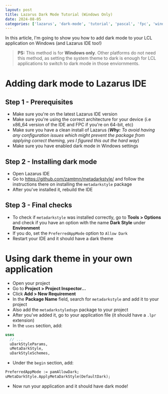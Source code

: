 ```yaml
---
layout: post
title: Lazarus Dark Mode Tutorial (Windows Only)
date: 2024-08-05
categories: ['lazarus', 'dark-mode', 'tutorial', 'pascal', 'fpc', 'windows', 'ide']
---
```


In this article, I'm going to show you how to add dark mode to your LCL application on Windows (and Lazarus IDE too!)
> **PS:** This method is for **Windows only**. Other platforms do not need this method, as setting the system theme to dark is enough for LCL applications to switch to dark mode in those enviornments.

# Adding dark mode to Lazarus IDE
## Step 1 - Prerequisites
- Make sure you're on the latest Lazarus IDE version
- Make sure you're using the correct architecture for your device (i.e x86_64 version of the IDE and FPC if you're on 64-bit, etc)
- Make sure you have a clean install of Lazarus (_**Why:** To avoid having any configuration issues which might prevent the package from applying correct theming, yes I figured this out the hard way_)
- Make sure you have enabled dark mode in Windows settings
## Step 2 - Installing dark mode
- Open Lazarus IDE
- Go to https://github.com/zamtmn/metadarkstyle/ and follow the instructions there on installing the `metadarkstyle` package
- After you've installed it, rebuild the IDE
## Step 3 - Final checks
- To check if `metadarkstyle` was installed correctly, go to **Tools > Options** and check if you have an option with the name **Dark Style** under **Environment**
- If you do, set the `PreferredAppMode` option to `Allow Dark`
- Restart your IDE and it should have a dark theme
# Using dark theme in your own application
- Open your project
- Go to **Project > Project Inspector...**
- Click **Add > New Requirement**
- In the **Package Name** field, search for `metadarkstyle` and add it to your project
- Also add the `metadarkstyledsgn` package to your project
- After you've added it, go to your application file (it should have a `.lpr` extension)
- In the `uses` section, add:
```pascal
uses
  // ...
  uDarkStyleParams,
  uMetaDarkStyle,
  uDarkStyleSchemes,
```
- Under the `begin` section, add:
```pascal
PreferredAppMode := pamAllowDark;
uMetaDarkStyle.ApplyMetaDarkStyle(DefaultDark);
```
- Now run your application and it should have dark mode!
